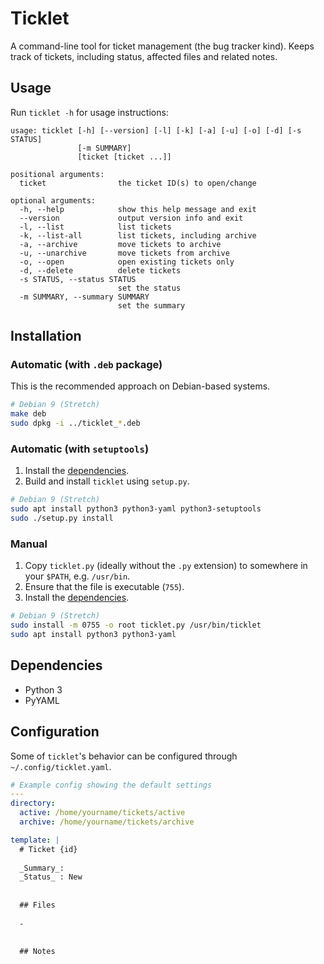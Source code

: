 # Ticklet

A command-line tool for ticket management (the bug tracker kind).
Keeps track of tickets, including status, affected files and related notes.

## Usage

Run `ticklet -h` for usage instructions:

```
usage: ticklet [-h] [--version] [-l] [-k] [-a] [-u] [-o] [-d] [-s STATUS]
               [-m SUMMARY]
               [ticket [ticket ...]]

positional arguments:
  ticket                the ticket ID(s) to open/change

optional arguments:
  -h, --help            show this help message and exit
  --version             output version info and exit
  -l, --list            list tickets
  -k, --list-all        list tickets, including archive
  -a, --archive         move tickets to archive
  -u, --unarchive       move tickets from archive
  -o, --open            open existing tickets only
  -d, --delete          delete tickets
  -s STATUS, --status STATUS
                        set the status
  -m SUMMARY, --summary SUMMARY
                        set the summary
```

## Installation

### Automatic (with `.deb` package)

This is the recommended approach on Debian-based systems.

```sh
# Debian 9 (Stretch)
make deb
sudo dpkg -i ../ticklet_*.deb
```

### Automatic (with `setuptools`)

1. Install the [dependencies](#Dependencies).
2. Build and install `ticklet` using `setup.py`.

```sh
# Debian 9 (Stretch)
sudo apt install python3 python3-yaml python3-setuptools
sudo ./setup.py install
```

### Manual

1. Copy `ticklet.py` (ideally without the `.py` extension) to somewhere in your `$PATH`, e.g. `/usr/bin`.
2. Ensure that the file is executable (`755`).
3. Install the [dependencies](#Dependencies).

```sh
# Debian 9 (Stretch)
sudo install -m 0755 -o root ticklet.py /usr/bin/ticklet
sudo apt install python3 python3-yaml
```

## Dependencies

- Python 3
- PyYAML

## Configuration

Some of `ticklet`'s behavior can be configured through `~/.config/ticklet.yaml`.

```yaml
# Example config showing the default settings
---
directory:
  active: /home/yourname/tickets/active
  archive: /home/yourname/tickets/archive

template: |
  # Ticket {id}
  
  _Summary_:
  _Status_ : New
  
  
  ## Files
  
  -
  
  
  ## Notes
  
  
```
